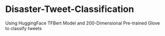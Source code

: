 # Disaster-Tweet-Classification
Using HuggingFace TFBert Model and 200-Dimensional Pre-trained Glove to classify tweets
